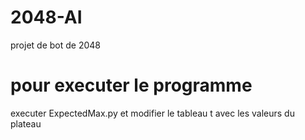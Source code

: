 # 2048-AI
projet de bot de 2048

# pour executer le programme
executer ExpectedMax.py et modifier le tableau t avec les valeurs du plateau

